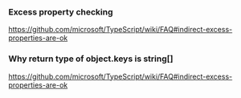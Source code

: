 ### Excess property checking
https://github.com/microsoft/TypeScript/wiki/FAQ#indirect-excess-properties-are-ok

### Why return type of object.keys is string[]
https://github.com/microsoft/TypeScript/wiki/FAQ#indirect-excess-properties-are-ok
